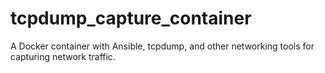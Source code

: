 # tcpdump_capture_container
A Docker container with Ansible, tcpdump, and other networking tools for capturing network traffic.
